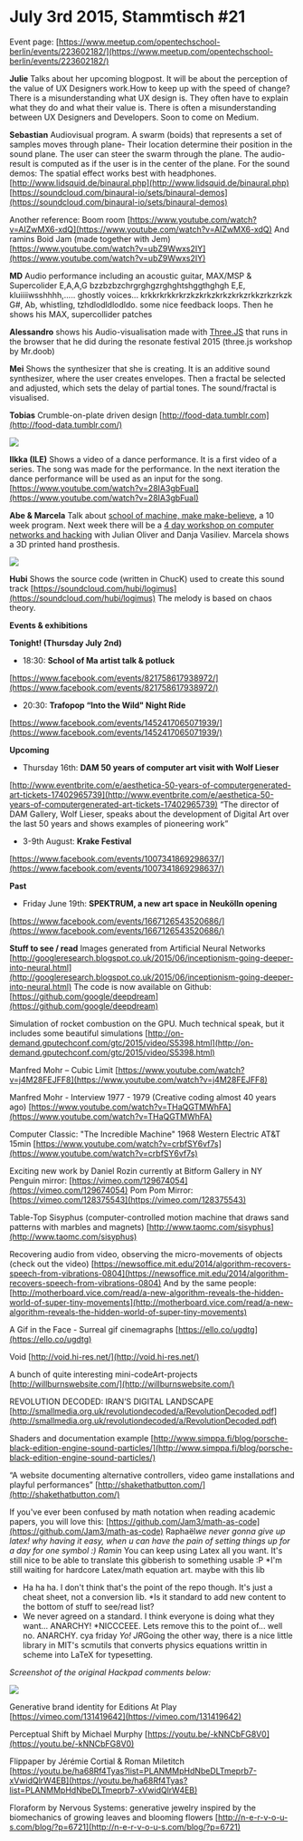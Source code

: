 # **July 3rd 2015, Stammtisch #21**

Event page:
[https://www.meetup.com/opentechschool-berlin/events/223602182/](https://www.meetup.com/opentechschool-berlin/events/223602182/)

**Julie**
Talks about her upcoming blogpost. It will be about the perception of the value of UX Designers work.How to keep up with the speed of change? There is a misunderstanding what UX design is. They often have to explain what they do and what their value is. There is often a misunderstanding between UX Designers and Developers. Soon to come on Medium. <PUT LINK HERE>

**Sebastian**
Audiovisual program. A swarm (boids) that represents a set of samples moves through plane- Their location determine their position in the sound plane.  The user can steer the swarm through the plane.  The audio-result is computed as if the user is  in the center of the plane.
For the sound demos: The spatial effect works best with headphones.
[http://www.lidsquid.de/binaural.php](http://www.lidsquid.de/binaural.php)
[https://soundcloud.com/binaural-io/sets/binaural-demos](https://soundcloud.com/binaural-io/sets/binaural-demos)

Another reference: Boom room
[https://www.youtube.com/watch?v=AIZwMX6-xdQ](https://www.youtube.com/watch?v=AIZwMX6-xdQ)
And ramins Boid Jam (made together with Jem)
[https://www.youtube.com/watch?v=ubZ9Wwxs2IY](https://www.youtube.com/watch?v=ubZ9Wwxs2IY)

**MD**
Audio performance including an acoustic guitar, MAX/MSP & Supercolider
E,A,A,G bzzbzbzchrgrghgzrghghtshggthghgh E,E, kluiiiiwsshhhh,..... ghostly voices... krkkrkrkkrkrzkzkrkzkrkzkrkzrkkzrkzrkzk G#, Ab, whistling, tzhdlodldlodldo. some nice feedback loops. 
Then he shows his MAX, supercollider patches

**Alessandro**
shows his Audio-visualisation made with [Three.JS](http://threejs.org/)  that runs in the browser that he did during the resonate festival 2015 (three.js workshop by Mr.doob) 

**Mei**
Shows the synthesizer that she is creating. It is an additive sound synthesizer, where the user creates envelopes. Then a fractal be selected and adjusted, which sets the delay of partial tones. The sound/fractal is visualised.

**Tobias**
Crumble-on-plate driven design
[http://food-data.tumblr.com](http://food-data.tumblr.com/)

![](https://hackpad-attachments.imgix.net/hackpad.com_p1csc13bizf_p.113001_1436033052709_undefined?fit=max&w=882)


**Ilkka (ILE)**
Shows a video of a dance performance. It is a first video of a series. The song was made for the performance. In the next iteration the dance performance will be used as an input for the song.
[https://www.youtube.com/watch?v=28IA3gbFuaI](https://www.youtube.com/watch?v=28IA3gbFuaI)


**Abe & Marcela**
Talk about [school of machine, make make-believe](http://schoolofma.org/), a 10 week program. Next week there will be a [4 day workshop on computer networks and hacking](https://www.eventbrite.com/e/networkshop-lightning-in-the-age-of-cloud-computing-wjulian-oliver-danja-vasiliev-tickets-17528140139) with Julian Oliver and Danja Vasiliev. Marcela shows a 3D printed hand prosthesis. 

![](https://hackpad-attachments.imgix.net/hackpad.com_p1csc13bizf_p.113001_1435957502750_undefined?fit=max&w=882)


 
**Hubi**
Shows the source code (written in ChucK) used to create this sound track [https://soundcloud.com/hubi/logimus](https://soundcloud.com/hubi/logimus)
The melody is based on chaos theory.

**Events & exhibitions**

**Tonight! (Thursday July 2nd)**

- 18:30: **School of Ma artist talk & potluck**

[https://www.facebook.com/events/821758617938972/](https://www.facebook.com/events/821758617938972/)

- 20:30: **Trafopop “Into the Wild" Night Ride**

[https://www.facebook.com/events/1452417065071939/](https://www.facebook.com/events/1452417065071939/)

**Upcoming**

- Thursday 16th: **DAM 50 years of computer art visit with Wolf Lieser**

[http://www.eventbrite.com/e/aesthetica-50-years-of-computergenerated-art-tickets-17402965739](http://www.eventbrite.com/e/aesthetica-50-years-of-computergenerated-art-tickets-17402965739)
“The director of DAM Gallery, Wolf Lieser, speaks about the development of Digital Art over the last 50 years and shows examples of pioneering work”

- 3-9th August: **Krake Festival**

[https://www.facebook.com/events/1007341869298637/](https://www.facebook.com/events/1007341869298637/)

**Past**

- Friday June 19th: **SPEKTRUM, a new art space in Neukölln opening**

[https://www.facebook.com/events/1667126543520686/](https://www.facebook.com/events/1667126543520686/)


**Stuff to see / read**
Images generated from Artificial Neural Networks
[http://googleresearch.blogspot.co.uk/2015/06/inceptionism-going-deeper-into-neural.html](http://googleresearch.blogspot.co.uk/2015/06/inceptionism-going-deeper-into-neural.html)
The code is now available on Github: [https://github.com/google/deepdream](https://github.com/google/deepdream)

Simulation of rocket combustion on the GPU. Much technical speak, but it includes some beautiful simulations
[http://on-demand.gputechconf.com/gtc/2015/video/S5398.html](http://on-demand.gputechconf.com/gtc/2015/video/S5398.html)

Manfred Mohr – Cubic Limit
[https://www.youtube.com/watch?v=j4M28FEJFF8](https://www.youtube.com/watch?v=j4M28FEJFF8)

Manfred Mohr - Interview 1977 - 1979 (Creative coding almost 40 years ago)
[https://www.youtube.com/watch?v=THaQGTMWhFA](https://www.youtube.com/watch?v=THaQGTMWhFA)

Computer Classic: "The Incredible Machine" 1968 Western Electric AT&T 15min
[https://www.youtube.com/watch?v=crbfSY6vf7s](https://www.youtube.com/watch?v=crbfSY6vf7s)

Exciting new work by Daniel Rozin currently at Bitform Gallery in NY
Penguin mirror: [https://vimeo.com/129674054](https://vimeo.com/129674054)
Pom Pom Mirror: [https://vimeo.com/128375543](https://vimeo.com/128375543)

Table-Top Sisyphus (computer-controlled motion machine that draws sand patterns with marbles and magnets)
[http://www.taomc.com/sisyphus](http://www.taomc.com/sisyphus)

Recovering audio from video, observing the micro-movements of objects (check out the video)
[https://newsoffice.mit.edu/2014/algorithm-recovers-speech-from-vibrations-0804](https://newsoffice.mit.edu/2014/algorithm-recovers-speech-from-vibrations-0804)
And by the same people:
[http://motherboard.vice.com/read/a-new-algorithm-reveals-the-hidden-world-of-super-tiny-movements](http://motherboard.vice.com/read/a-new-algorithm-reveals-the-hidden-world-of-super-tiny-movements)

A Gif in the Face - Surreal gif cinemagraphs
[https://ello.co/ugdtg](https://ello.co/ugdtg)

Void
[http://void.hi-res.net/](http://void.hi-res.net/)

A bunch of quite interesting mini-codeArt-projects
[http://willburnswebsite.com/](http://willburnswebsite.com/)

REVOLUTION DECODED: IRAN’S DIGITAL LANDSCAPE
[http://smallmedia.org.uk/revolutiondecoded/a/RevolutionDecoded.pdf](http://smallmedia.org.uk/revolutiondecoded/a/RevolutionDecoded.pdf)

Shaders and documentation example
[http://www.simppa.fi/blog/porsche-black-edition-engine-sound-particles/](http://www.simppa.fi/blog/porsche-black-edition-engine-sound-particles/)

“A website documenting alternative controllers, video game installations and playful performances”
[http://shakethatbutton.com/](http://shakethatbutton.com/)

If you've ever been confused by math notation when reading academic papers, you will love this:
[https://github.com/Jam3/math-as-code](https://github.com/Jam3/math-as-code)
Raphaël*we never gonna give up latex! why having it easy, when u can have the pain of setting things up for a day for one symbol :)
Ramin* You can keep using Latex all you want. It's still nice to be able to translate this gibberish to something usable :P
*I'm still waiting for hardcore Latex/math equation art. maybe with this lib
* Ha ha ha. I don't think that's the point of the repo though. It's just a cheat sheet, not a conversion lib.
*Is it standard to add new content to the bottom of  stuff to see/read list? 
* We never agreed on a standard. I think everyone is doing what they want... ANARCHY!
*NICCCEEE. Lets remove this to the point of... well no. ANARCHY. cya friday
*Yo!
JR*Going the other way, there is a nice little library in MIT's scmutils that converts physics equations writtin in scheme into LaTeX for typesetting.

*Screenshot of the original Hackpad comments below:*

![](https://d2mxuefqeaa7sj.cloudfront.net/s_039437B60E1187F9C871082963DC205ABD2D9B9CE487F1D586F6E4ACCB9A0F32_1463826267029_Capture+decran+2016-05-21+a+12.23.49.jpg)



Generative brand identity for Editions At Play
[https://vimeo.com/131419642](https://vimeo.com/131419642)

Perceptual Shift by Michael Murphy
[https://youtu.be/-kNNCbFG8V0](https://youtu.be/-kNNCbFG8V0)

Flippaper by Jérémie Cortial & Roman Miletitch 
[https://youtu.be/ha68Rf4Tyas?list=PLANMMpHdNbeDLTmeprb7-xVwidQlrW4EB](https://youtu.be/ha68Rf4Tyas?list=PLANMMpHdNbeDLTmeprb7-xVwidQlrW4EB)

Floraform by Nervous Systems: generative jewelry inspired by the biomechanics of growing leaves and blooming flowers
[http://n-e-r-v-o-u-s.com/blog/?p=6721](http://n-e-r-v-o-u-s.com/blog/?p=6721)


